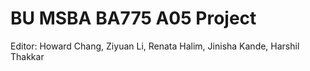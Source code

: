 # BU MSBA BA775 A05 Project

Editor: Howard Chang, Ziyuan Li, Renata Halim, Jinisha Kande, Harshil Thakkar
